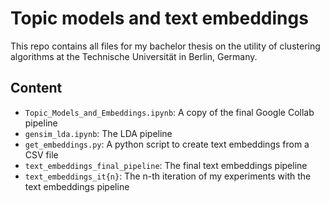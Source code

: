 # Topic models and text embeddings

This repo contains all files for my bachelor thesis on the utility of clustering algorithms at the Technische Universität in Berlin, Germany.

## Content 
* `Topic_Models_and_Embeddings.ipynb`: A copy of the final Google Collab pipeline
* `gensim_lda.ipynb`: The LDA pipeline
* `get_embeddings.py`: A python script to create text embeddings from a CSV file
* `text_embeddings_final_pipeline`: The final text embeddings pipeline
* `text_embeddings_it{n}`: The n-th iteration of my experiments with the text embeddings pipeline
